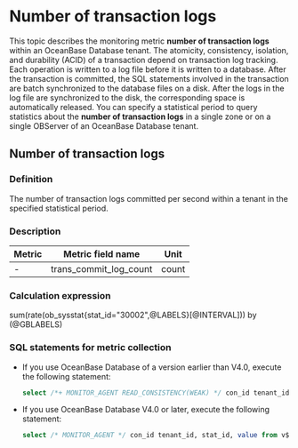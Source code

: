 # Number of transaction logs

This topic describes the monitoring metric **number of transaction logs** within an OceanBase Database tenant. The atomicity, consistency, isolation, and durability (ACID) of a transaction depend on transaction log tracking. Each operation is written to a log file before it is written to a database. After the transaction is committed, the SQL statements involved in the transaction are batch synchronized to the database files on a disk. After the logs in the log file are synchronized to the disk, the corresponding space is automatically released. You can specify a statistical period to query statistics about the **number of transaction logs** in a single zone or on a single OBServer of an OceanBase Database tenant.

## Number of transaction logs

### Definition

The number of transaction logs committed per second within a tenant in the specified statistical period.

### Description

| **Metric** | **Metric field name**  | **Unit** |
|------------|------------------------|----------|
| -          | trans_commit_log_count | count    |

### Calculation expression

sum(rate(ob_sysstat{stat_id="30002",@LABELS}\[@INTERVAL\])) by (@GBLABELS)

### SQL statements for metric collection

* If you use OceanBase Database of a version earlier than V4.0, execute the following statement:

  ```sql
  select /*+ MONITOR_AGENT READ_CONSISTENCY(WEAK) */ con_id tenant_id, stat_id, value from v$sysstat where stat_id IN (30002) and (con_id > 1000 or con_id = 1) and class < 1000
  ```

* If you use OceanBase Database V4.0 or later, execute the following statement:

  ```sql
  select /* MONITOR_AGENT */ con_id tenant_id, stat_id, value from v$sysstat, DBA_OB_TENANTS where stat_id IN (30002) and (con_id > 1000 or con_id = 1) and class < 1000
  ```
